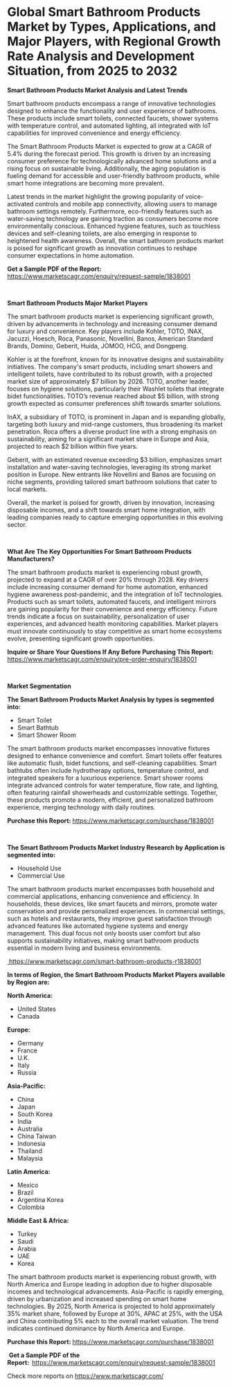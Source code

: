<p><h1>Global Smart Bathroom Products Market by Types, Applications, and Major Players, with Regional Growth Rate Analysis and Development Situation, from 2025 to 2032</h1></p><p><strong>Smart Bathroom Products Market Analysis and Latest Trends</strong></p>
<p><p>Smart bathroom products encompass a range of innovative technologies designed to enhance the functionality and user experience of bathrooms. These products include smart toilets, connected faucets, shower systems with temperature control, and automated lighting, all integrated with IoT capabilities for improved convenience and energy efficiency. </p><p>The Smart Bathroom Products Market is expected to grow at a CAGR of 5.4% during the forecast period. This growth is driven by an increasing consumer preference for technologically advanced home solutions and a rising focus on sustainable living. Additionally, the aging population is fueling demand for accessible and user-friendly bathroom products, while smart home integrations are becoming more prevalent. </p><p>Latest trends in the market highlight the growing popularity of voice-activated controls and mobile app connectivity, allowing users to manage bathroom settings remotely. Furthermore, eco-friendly features such as water-saving technology are gaining traction as consumers become more environmentally conscious. Enhanced hygiene features, such as touchless devices and self-cleaning toilets, are also emerging in response to heightened health awareness. Overall, the smart bathroom products market is poised for significant growth as innovation continues to reshape consumer expectations in home automation.</p></p>
<p><strong>Get a Sample PDF of the Report:&nbsp;</strong> <a href="https://www.marketscagr.com/enquiry/request-sample/1838001?utm_campaign=1766&utm_medium=2&utm_source=Github&utm_content=ia&utm_term=06022025&utm_id=smart-bathroom-products">https://www.marketscagr.com/enquiry/request-sample/1838001</a></p>
<p>&nbsp;</p>
<p><strong>Smart Bathroom Products Major Market Players</strong></p>
<p><p>The smart bathroom products market is experiencing significant growth, driven by advancements in technology and increasing consumer demand for luxury and convenience. Key players include Kohler, TOTO, INAX, Jacuzzi, Hoesch, Roca, Panasonic, Novellini, Banos, American Standard Brands, Domino, Geberit, Huida, JOMOO, HCG, and Dongpeng.</p><p>Kohler is at the forefront, known for its innovative designs and sustainability initiatives. The company's smart products, including smart showers and intelligent toilets, have contributed to its robust growth, with a projected market size of approximately $7 billion by 2026. TOTO, another leader, focuses on hygiene solutions, particularly their Washlet toilets that integrate bidet functionalities. TOTO’s revenue reached about $5 billion, with strong growth expected as consumer preferences shift towards smarter solutions.</p><p>InAX, a subsidiary of TOTO, is prominent in Japan and is expanding globally, targeting both luxury and mid-range customers, thus broadening its market penetration. Roca offers a diverse product line with a strong emphasis on sustainability, aiming for a significant market share in Europe and Asia, projected to reach $2 billion within five years. </p><p>Geberit, with an estimated revenue exceeding $3 billion, emphasizes smart installation and water-saving technologies, leveraging its strong market position in Europe. New entrants like Novellini and Banos are focusing on niche segments, providing tailored smart bathroom solutions that cater to local markets.</p><p>Overall, the market is poised for growth, driven by innovation, increasing disposable incomes, and a shift towards smart home integration, with leading companies ready to capture emerging opportunities in this evolving sector.</p></p>
<p>&nbsp;</p>
<p><strong>What Are The Key Opportunities For Smart Bathroom Products Manufacturers?</strong></p>
<p><p>The smart bathroom products market is experiencing robust growth, projected to expand at a CAGR of over 20% through 2028. Key drivers include increasing consumer demand for home automation, enhanced hygiene awareness post-pandemic, and the integration of IoT technologies. Products such as smart toilets, automated faucets, and intelligent mirrors are gaining popularity for their convenience and energy efficiency. Future trends indicate a focus on sustainability, personalization of user experiences, and advanced health monitoring capabilities. Market players must innovate continuously to stay competitive as smart home ecosystems evolve, presenting significant growth opportunities.</p></p>
<p><strong>Inquire or Share Your Questions If Any Before Purchasing This Report:</strong> <a href="https://www.marketscagr.com/enquiry/pre-order-enquiry/1838001?utm_campaign=1766&utm_medium=2&utm_source=Github&utm_content=ia&utm_term=06022025&utm_id=smart-bathroom-products">https://www.marketscagr.com/enquiry/pre-order-enquiry/1838001</a></p>
<p>&nbsp;</p>
<p><strong>Market Segmentation</strong></p>
<p><strong>The Smart Bathroom Products Market Analysis by types is segmented into:</strong></p>
<p><ul><li>Smart Toilet</li><li>Smart Bathtub</li><li>Smart Shower Room</li></ul></p>
<p><p>The smart bathroom products market encompasses innovative fixtures designed to enhance convenience and comfort. Smart toilets offer features like automatic flush, bidet functions, and self-cleaning capabilities. Smart bathtubs often include hydrotherapy options, temperature control, and integrated speakers for a luxurious experience. Smart shower rooms integrate advanced controls for water temperature, flow rate, and lighting, often featuring rainfall showerheads and customizable settings. Together, these products promote a modern, efficient, and personalized bathroom experience, merging technology with daily routines.</p></p>
<p><strong>Purchase this Report:&nbsp;</strong><a href="https://www.marketscagr.com/purchase/1838001?utm_campaign=1766&utm_medium=2&utm_source=Github&utm_content=ia&utm_term=06022025&utm_id=smart-bathroom-products">https://www.marketscagr.com/purchase/1838001</a></p>
<p>&nbsp;</p>
<p><strong>The Smart Bathroom Products Market Industry Research by Application is segmented into:</strong></p>
<p><ul><li>Household Use</li><li>Commercial Use</li></ul></p>
<p><p>The smart bathroom products market encompasses both household and commercial applications, enhancing convenience and efficiency. In households, these devices, like smart faucets and mirrors, promote water conservation and provide personalized experiences. In commercial settings, such as hotels and restaurants, they improve guest satisfaction through advanced features like automated hygiene systems and energy management. This dual focus not only boosts user comfort but also supports sustainability initiatives, making smart bathroom products essential in modern living and business environments.</p></p>
<p><a href="https://www.marketscagr.com/smart-bathroom-products-r1838001?utm_campaign=1766&utm_medium=2&utm_source=Github&utm_content=ia&utm_term=06022025&utm_id=smart-bathroom-products">&nbsp;https://www.marketscagr.com/smart-bathroom-products-r1838001</a></p>
<p><strong>In terms of Region, the Smart Bathroom Products Market Players available by Region are:</strong></p>
<p>
    <p> <strong> North America: </strong>
        <ul>
            <li>United States</li>
            <li>Canada</li>
        </ul>
        </p> 
    <p> <strong> Europe: </strong>
        <ul>
            <li>Germany</li>
            <li>France</li>
            <li>U.K.</li>
            <li>Italy</li>
            <li>Russia</li>
        </ul>
        </p> 
    <p> <strong> Asia-Pacific: </strong>
        <ul>
            <li>China</li>
            <li>Japan</li>
            <li>South Korea</li>
            <li>India</li>
            <li>Australia</li>
            <li>China Taiwan</li>
            <li>Indonesia</li>
            <li>Thailand</li>
            <li>Malaysia</li>
        </ul>
        </p> 
    <p> <strong> Latin America: </strong>
        <ul>
            <li>Mexico</li>
            <li>Brazil</li>
            <li>Argentina Korea</li>
            <li>Colombia</li>
        </ul>
        </p> 
    <p> <strong> Middle East & Africa: </strong>
        <ul>
            <li>Turkey</li>
            <li>Saudi</li>
            <li>Arabia</li>
            <li>UAE</li>
            <li>Korea</li>
        </ul>
    </p>
    </p>
<p><p>The smart bathroom products market is experiencing robust growth, with North America and Europe leading in adoption due to higher disposable incomes and technological advancements. Asia-Pacific is rapidly emerging, driven by urbanization and increased spending on smart home technologies. By 2025, North America is projected to hold approximately 35% market share, followed by Europe at 30%, APAC at 25%, with the USA and China contributing 5% each to the overall market valuation. The trend indicates continued dominance by North America and Europe.</p></p>
<p><strong>Purchase this Report: </strong><a href="https://www.marketscagr.com/purchase/1838001?utm_campaign=1766&utm_medium=2&utm_source=Github&utm_content=ia&utm_term=06022025&utm_id=smart-bathroom-products">https://www.marketscagr.com/purchase/1838001</a></p>
<p>&nbsp;<strong>Get a Sample PDF of the Report:&nbsp;&nbsp;</strong><a href="https://www.marketscagr.com/enquiry/request-sample/1838001?utm_campaign=1766&utm_medium=2&utm_source=Github&utm_content=ia&utm_term=06022025&utm_id=smart-bathroom-products">https://www.marketscagr.com/enquiry/request-sample/1838001</a></p>
<p><strong></strong></p>
<p>Check more reports on <a href="https://www.marketscagr.com/?utm_campaign=1766&utm_medium=2&utm_source=Github&utm_content=ia&utm_term=06022025&utm_id=smart-bathroom-products">https://www.marketscagr.com/</a></p>